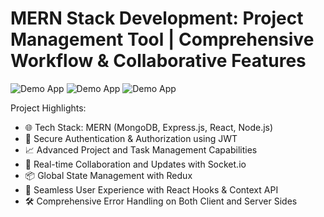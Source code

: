 # MERN Stack Development: Project Management Tool | Comprehensive Workflow & Collaborative Features

![Demo App](https://i.ibb.co/4N11wgj/Screenshot-270.png)
![Demo App](https://i.ibb.co/NsCdMhD/Screenshot-273.png)
![Demo App](https://i.ibb.co/Z8hzsHY/Screenshot-275.png)


Project Highlights:

-    🌐 Tech Stack: MERN (MongoDB, Express.js, React, Node.js)
-    🔐 Secure Authentication & Authorization using JWT
-    📈 Advanced Project and Task Management Capabilities
-    🔄 Real-time Collaboration and Updates with Socket.io
-    📦 Global State Management with Redux
-    🚀 Seamless User Experience with React Hooks & Context API
-    🛠 Comprehensive Error Handling on Both Client and Server Sides